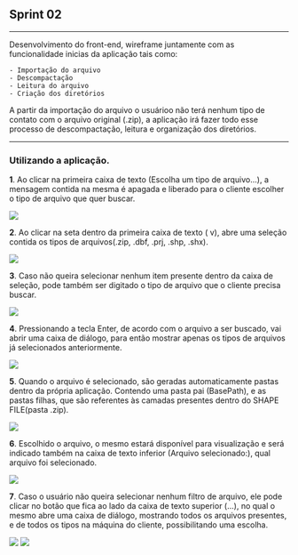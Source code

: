 
## Sprint 02
---

<p>Desenvolvimento do front-end, wireframe juntamente com as funcionalidade inicias da aplicação tais como:
  
    - Importação do arquivo
    - Descompactação 
    - Leitura do arquivo
    - Criação dos diretórios
 </p>
 <p>A partir da importação do arquivo o usuárioo não terá nenhum tipo de contato com o arquivo original (.zip), a aplicação irá fazer todo esse processo de descompactação, leitura e organização dos diretórios. </p>

---

### Utilizando a aplicação.

<b>1</b>. Ao clicar na primeira caixa de texto (Escolha um tipo de arquivo...), a mensagem contida na mesma é apagada e liberado para o cliente escolher o tipo de arquivo que quer buscar.

<img src="https://i.imgur.com/A24pJdY.png" >

<b>2</b>. Ao clicar na seta dentro da primeira caixa de texto ( v), abre uma seleção contida os tipos de arquivos(.zip, .dbf, .prj, .shp, .shx).

<img src="https://i.imgur.com/gz30Aut.png">

<b>3</b>. Caso não queira selecionar nenhum item presente dentro da caixa de seleção, pode também ser digitado o tipo de arquivo que o cliente precisa buscar.

<img src="https://i.imgur.com/Xh0j0I1.png">

<b>4</b>. Pressionando a tecla Enter, de acordo com o arquivo a ser buscado, vai abrir uma caixa de diálogo, para então mostrar apenas os tipos de arquivos já selecionados anteriormente.

<img src="https://i.imgur.com/KJOGtIh.png">

<b>5</b>. Quando o arquivo é selecionado, são geradas automaticamente pastas dentro da própria aplicação. Contendo uma pasta pai (BasePath), e as pastas filhas, que são referentes às camadas presentes dentro do SHAPE FILE(pasta .zip).

<img src="https://i.imgur.com/V4mdhBV.png">

<b>6</b>. Escolhido o arquivo, o mesmo estará disponível para visualização e será indicado também na caixa de texto inferior (Arquivo selecionado:), qual arquivo foi selecionado.

<img src="https://i.imgur.com/t60JtrF.png">

<b>7</b>. Caso o usuário não queira selecionar nenhum filtro de arquivo, ele pode clicar no botão que fica ao lado da caixa de texto superior (...), no qual o mesmo abre uma caixa de diálogo, mostrando todos os arquivos presentes, e de todos os tipos na máquina do cliente, possibilitando uma escolha.

<img src="https://i.imgur.com/tuf1z7W.png">

<img src="https://i.imgur.com/U0bWhk4.png">

